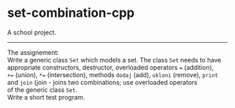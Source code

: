 # set-combination-cpp
A school project.
***
The assignement:\
Write a generic class `Set` which models a set. The class `Set` needs to have appropriate constructors, destructor, overloaded operators `=` (addition), \
`+=` (union), `*=` (intersection), methods `dodaj` (add), `ukloni` (remove), `print` and `join` (join - joins two combinations; use overloaded operators \
of the generic class `Set`.\
Write a short test program.
